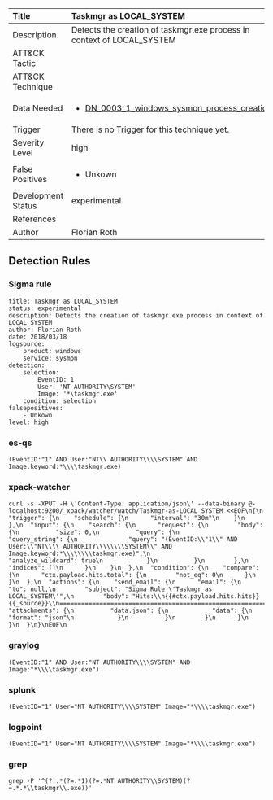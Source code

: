 | Title                | Taskmgr as LOCAL_SYSTEM                                                                                                                                                 |
|:---------------------|:------------------------------------------------------------------------------------------------------------------------------------------------------------|
| Description          | Detects the creation of taskmgr.exe process in context of LOCAL_SYSTEM                                                                                                                                           |
| ATT&amp;CK Tactic    | <ul></ul>  |
| ATT&amp;CK Technique | <ul></ul>                             |
| Data Needed          | <ul><li>[DN_0003_1_windows_sysmon_process_creation](../Data_Needed/DN_0003_1_windows_sysmon_process_creation.md)</li></ul>                                                         |
| Trigger              |  There is no Trigger for this technique yet.  |
| Severity Level       | high                                                                                                                                                 |
| False Positives      | <ul><li>Unkown</li></ul>                                                                  |
| Development Status   | experimental                                                                                                                                                |
| References           | <ul></ul>                                                          |
| Author               | Florian Roth                                                                                                                                                |


## Detection Rules

### Sigma rule

```
title: Taskmgr as LOCAL_SYSTEM
status: experimental
description: Detects the creation of taskmgr.exe process in context of LOCAL_SYSTEM
author: Florian Roth
date: 2018/03/18
logsource:
    product: windows
    service: sysmon
detection:
    selection:
        EventID: 1
        User: 'NT AUTHORITY\SYSTEM'
        Image: '*\taskmgr.exe'
    condition: selection
falsepositives:
    - Unkown
level: high

```





### es-qs
    
```
(EventID:"1" AND User:"NT\\ AUTHORITY\\\\SYSTEM" AND Image.keyword:*\\\\taskmgr.exe)
```


### xpack-watcher
    
```
curl -s -XPUT -H \'Content-Type: application/json\' --data-binary @- localhost:9200/_xpack/watcher/watch/Taskmgr-as-LOCAL_SYSTEM <<EOF\n{\n  "trigger": {\n    "schedule": {\n      "interval": "30m"\n    }\n  },\n  "input": {\n    "search": {\n      "request": {\n        "body": {\n          "size": 0,\n          "query": {\n            "query_string": {\n              "query": "(EventID:\\"1\\" AND User:\\"NT\\\\ AUTHORITY\\\\\\\\SYSTEM\\" AND Image.keyword:*\\\\\\\\taskmgr.exe)",\n              "analyze_wildcard": true\n            }\n          }\n        },\n        "indices": []\n      }\n    }\n  },\n  "condition": {\n    "compare": {\n      "ctx.payload.hits.total": {\n        "not_eq": 0\n      }\n    }\n  },\n  "actions": {\n    "send_email": {\n      "email": {\n        "to": null,\n        "subject": "Sigma Rule \'Taskmgr as LOCAL_SYSTEM\'",\n        "body": "Hits:\\n{{#ctx.payload.hits.hits}}{{_source}}\\n================================================================================\\n{{/ctx.payload.hits.hits}}",\n        "attachments": {\n          "data.json": {\n            "data": {\n              "format": "json"\n            }\n          }\n        }\n      }\n    }\n  }\n}\nEOF\n
```


### graylog
    
```
(EventID:"1" AND User:"NT AUTHORITY\\\\SYSTEM" AND Image:"*\\\\taskmgr.exe")
```


### splunk
    
```
(EventID="1" User="NT AUTHORITY\\\\SYSTEM" Image="*\\\\taskmgr.exe")
```


### logpoint
    
```
(EventID="1" User="NT AUTHORITY\\\\SYSTEM" Image="*\\\\taskmgr.exe")
```


### grep
    
```
grep -P '^(?:.*(?=.*1)(?=.*NT AUTHORITY\\SYSTEM)(?=.*.*\\taskmgr\\.exe))'
```



